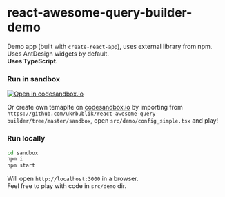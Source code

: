 # react-awesome-query-builder-demo

Demo app (built with `create-react-app`), uses external library from npm.  
Uses AntDesign widgets by default.  
**Uses TypeScript.**


### Run in sandbox
[![Open in codesandbox.io](https://codesandbox.io/static/img/play-codesandbox.svg)](https://codesandbox.io/s/github/ukrbublik/react-awesome-query-builder/tree/master/sandbox?file=/src/demo/config_simple.tsx)

Or create own temaplte on [codesandbox.io](https://codesandbox.io/) by importing from `https://github.com/ukrbublik/react-awesome-query-builder/tree/master/sandbox`, open `src/demo/config_simple.tsx` and play!


### Run locally
```sh
cd sandbox
npm i
npm start
```
Will open `http://localhost:3000` in a browser.  
Feel free to play with code in `src/demo` dir.  
